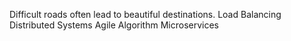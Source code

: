 Difficult roads often lead to beautiful destinations. Load Balancing Distributed Systems Agile Algorithm Microservices
